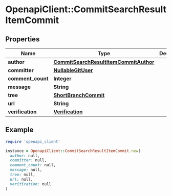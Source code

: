 # OpenapiClient::CommitSearchResultItemCommit

## Properties

| Name | Type | Description | Notes |
| ---- | ---- | ----------- | ----- |
| **author** | [**CommitSearchResultItemCommitAuthor**](CommitSearchResultItemCommitAuthor.md) |  |  |
| **committer** | [**NullableGitUser**](NullableGitUser.md) |  |  |
| **comment_count** | **Integer** |  |  |
| **message** | **String** |  |  |
| **tree** | [**ShortBranchCommit**](ShortBranchCommit.md) |  |  |
| **url** | **String** |  |  |
| **verification** | [**Verification**](Verification.md) |  | [optional] |

## Example

```ruby
require 'openapi_client'

instance = OpenapiClient::CommitSearchResultItemCommit.new(
  author: null,
  committer: null,
  comment_count: null,
  message: null,
  tree: null,
  url: null,
  verification: null
)
```

